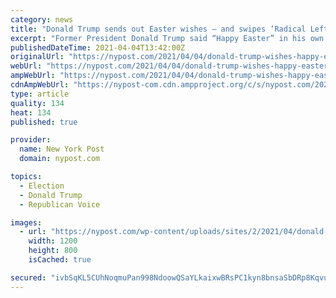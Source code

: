 ```yaml
---
category: news
title: "Donald Trump sends out Easter wishes – and swipes ‘Radical Left CRAZIES’"
excerpt: "Former President Donald Trump said “Happy Easter” in his own way on Sunday — linking his holiday wishes to his claims of election fraud. “ Happy Easter to ALL, including the Radical Left ..."
publishedDateTime: 2021-04-04T13:42:00Z
originalUrl: "https://nypost.com/2021/04/04/donald-trump-wishes-happy-easter-to-all-including-radical-left-crazies/"
webUrl: "https://nypost.com/2021/04/04/donald-trump-wishes-happy-easter-to-all-including-radical-left-crazies/"
ampWebUrl: "https://nypost.com/2021/04/04/donald-trump-wishes-happy-easter-to-all-including-radical-left-crazies/amp/"
cdnAmpWebUrl: "https://nypost-com.cdn.ampproject.org/c/s/nypost.com/2021/04/04/donald-trump-wishes-happy-easter-to-all-including-radical-left-crazies/amp/"
type: article
quality: 134
heat: 134
published: true

provider:
  name: New York Post
  domain: nypost.com

topics:
  - Election
  - Donald Trump
  - Republican Voice

images:
  - url: "https://nypost.com/wp-content/uploads/sites/2/2021/04/donald-trump-005.jpg?quality=90&strip=all&w=1200"
    width: 1200
    height: 800
    isCached: true

secured: "ivbSqKL5CUhNoqmuPan998NdoowQSaYLkaixwBRsPC1kyn8bnsaSbDRp8KqvuW76y2NO/8JkNTEKOhWSu37G0ZsNtfQAD4NIh7ccPvD0o611/5LiDsPisiUZs6/8wxwhabe8lNfT4k78/vWQ6kFfU8XOSvOaYj7eHMthfQhFNTau5Bnas1WQQJXQnalxEsiL7HDnKREiemy6b7pB7nzlSHGucQNV/tthhe486lqM9tOkZw/thhjElgHRr4Niu/0GzLxcTX5dEWtmh8UMQBW42+9lXcDMmTboBrArZjtRZ5dqCvbcAGjCQrV3gBut4y9GMojLLnRb3XGjjePh/7YmOKv+kPIHnNRyZ6ajx3bhTVY=;InYOLUnkJFDlwbmmxy5mBA=="
---
```


